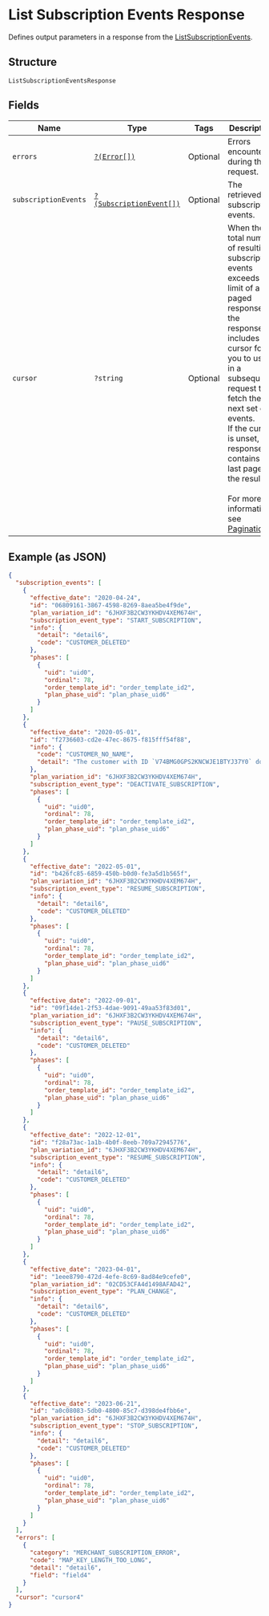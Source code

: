 
# List Subscription Events Response

Defines output parameters in a response from the
[ListSubscriptionEvents](../../doc/apis/subscriptions.md#list-subscription-events).

## Structure

`ListSubscriptionEventsResponse`

## Fields

| Name | Type | Tags | Description | Getter | Setter |
|  --- | --- | --- | --- | --- | --- |
| `errors` | [`?(Error[])`](../../doc/models/error.md) | Optional | Errors encountered during the request. | getErrors(): ?array | setErrors(?array errors): void |
| `subscriptionEvents` | [`?(SubscriptionEvent[])`](../../doc/models/subscription-event.md) | Optional | The retrieved subscription events. | getSubscriptionEvents(): ?array | setSubscriptionEvents(?array subscriptionEvents): void |
| `cursor` | `?string` | Optional | When the total number of resulting subscription events exceeds the limit of a paged response,<br>the response includes a cursor for you to use in a subsequent request to fetch the next set of events.<br>If the cursor is unset, the response contains the last page of the results.<br><br>For more information, see [Pagination](https://developer.squareup.com/docs/build-basics/common-api-patterns/pagination). | getCursor(): ?string | setCursor(?string cursor): void |

## Example (as JSON)

```json
{
  "subscription_events": [
    {
      "effective_date": "2020-04-24",
      "id": "06809161-3867-4598-8269-8aea5be4f9de",
      "plan_variation_id": "6JHXF3B2CW3YKHDV4XEM674H",
      "subscription_event_type": "START_SUBSCRIPTION",
      "info": {
        "detail": "detail6",
        "code": "CUSTOMER_DELETED"
      },
      "phases": [
        {
          "uid": "uid0",
          "ordinal": 78,
          "order_template_id": "order_template_id2",
          "plan_phase_uid": "plan_phase_uid6"
        }
      ]
    },
    {
      "effective_date": "2020-05-01",
      "id": "f2736603-cd2e-47ec-8675-f815fff54f88",
      "info": {
        "code": "CUSTOMER_NO_NAME",
        "detail": "The customer with ID `V74BMG0GPS2KNCWJE1BTYJ37Y0` does not have a name on record."
      },
      "plan_variation_id": "6JHXF3B2CW3YKHDV4XEM674H",
      "subscription_event_type": "DEACTIVATE_SUBSCRIPTION",
      "phases": [
        {
          "uid": "uid0",
          "ordinal": 78,
          "order_template_id": "order_template_id2",
          "plan_phase_uid": "plan_phase_uid6"
        }
      ]
    },
    {
      "effective_date": "2022-05-01",
      "id": "b426fc85-6859-450b-b0d0-fe3a5d1b565f",
      "plan_variation_id": "6JHXF3B2CW3YKHDV4XEM674H",
      "subscription_event_type": "RESUME_SUBSCRIPTION",
      "info": {
        "detail": "detail6",
        "code": "CUSTOMER_DELETED"
      },
      "phases": [
        {
          "uid": "uid0",
          "ordinal": 78,
          "order_template_id": "order_template_id2",
          "plan_phase_uid": "plan_phase_uid6"
        }
      ]
    },
    {
      "effective_date": "2022-09-01",
      "id": "09f14de1-2f53-4dae-9091-49aa53f83d01",
      "plan_variation_id": "6JHXF3B2CW3YKHDV4XEM674H",
      "subscription_event_type": "PAUSE_SUBSCRIPTION",
      "info": {
        "detail": "detail6",
        "code": "CUSTOMER_DELETED"
      },
      "phases": [
        {
          "uid": "uid0",
          "ordinal": 78,
          "order_template_id": "order_template_id2",
          "plan_phase_uid": "plan_phase_uid6"
        }
      ]
    },
    {
      "effective_date": "2022-12-01",
      "id": "f28a73ac-1a1b-4b0f-8eeb-709a72945776",
      "plan_variation_id": "6JHXF3B2CW3YKHDV4XEM674H",
      "subscription_event_type": "RESUME_SUBSCRIPTION",
      "info": {
        "detail": "detail6",
        "code": "CUSTOMER_DELETED"
      },
      "phases": [
        {
          "uid": "uid0",
          "ordinal": 78,
          "order_template_id": "order_template_id2",
          "plan_phase_uid": "plan_phase_uid6"
        }
      ]
    },
    {
      "effective_date": "2023-04-01",
      "id": "1eee8790-472d-4efe-8c69-8ad84e9cefe0",
      "plan_variation_id": "02CD53CFA4d1498AFAD42",
      "subscription_event_type": "PLAN_CHANGE",
      "info": {
        "detail": "detail6",
        "code": "CUSTOMER_DELETED"
      },
      "phases": [
        {
          "uid": "uid0",
          "ordinal": 78,
          "order_template_id": "order_template_id2",
          "plan_phase_uid": "plan_phase_uid6"
        }
      ]
    },
    {
      "effective_date": "2023-06-21",
      "id": "a0c08083-5db0-4800-85c7-d398de4fbb6e",
      "plan_variation_id": "6JHXF3B2CW3YKHDV4XEM674H",
      "subscription_event_type": "STOP_SUBSCRIPTION",
      "info": {
        "detail": "detail6",
        "code": "CUSTOMER_DELETED"
      },
      "phases": [
        {
          "uid": "uid0",
          "ordinal": 78,
          "order_template_id": "order_template_id2",
          "plan_phase_uid": "plan_phase_uid6"
        }
      ]
    }
  ],
  "errors": [
    {
      "category": "MERCHANT_SUBSCRIPTION_ERROR",
      "code": "MAP_KEY_LENGTH_TOO_LONG",
      "detail": "detail6",
      "field": "field4"
    }
  ],
  "cursor": "cursor4"
}
```

